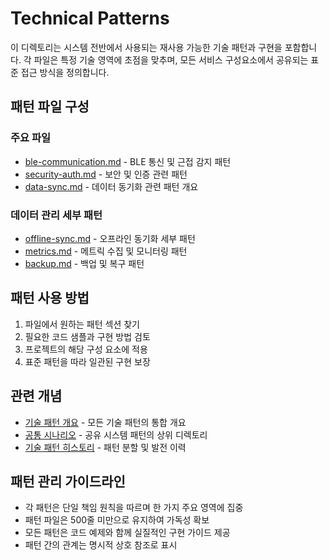 # Technical Patterns

이 디렉토리는 시스템 전반에서 사용되는 재사용 가능한 기술 패턴과 구현을 포함합니다. 각 파일은 특정 기술 영역에 초점을 맞추며, 모든 서비스 구성요소에서 공유되는 표준 접근 방식을 정의합니다.

## 패턴 파일 구성

### 주요 파일

- [ble-communication.md](./ble-communication.md) - BLE 통신 및 근접 감지 패턴
- [security-auth.md](./security-auth.md) - 보안 및 인증 관련 패턴
- [data-sync.md](./data-sync.md) - 데이터 동기화 관련 패턴 개요

### 데이터 관리 세부 패턴

- [offline-sync.md](./offline-sync.md) - 오프라인 동기화 세부 패턴
- [metrics.md](./metrics.md) - 메트릭 수집 및 모니터링 패턴
- [backup.md](./backup.md) - 백업 및 복구 패턴

## 패턴 사용 방법

1. 파일에서 원하는 패턴 섹션 찾기
2. 필요한 코드 샘플과 구현 방법 검토
3. 프로젝트의 해당 구성 요소에 적용
4. 표준 패턴을 따라 일관된 구현 보장

## 관련 개념

- [기술 패턴 개요](../technical-patterns.md) - 모든 기술 패턴의 통합 개요
- [공통 시나리오](../) - 공유 시스템 패턴의 상위 디렉토리
- [기술 패턴 히스토리](../technical-patterns-history.md) - 패턴 분할 및 발전 이력

## 패턴 관리 가이드라인

- 각 패턴은 단일 책임 원칙을 따르며 한 가지 주요 영역에 집중
- 패턴 파일은 500줄 미만으로 유지하여 가독성 확보
- 모든 패턴은 코드 예제와 함께 실질적인 구현 가이드 제공
- 패턴 간의 관계는 명시적 상호 참조로 표시
